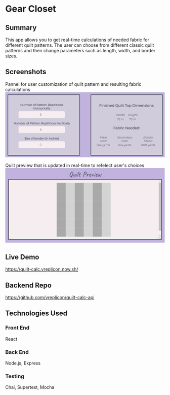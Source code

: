# Gear Closet

## Summary
This app allows you to get real-time calculations of needed fabric for different quilt patterns. The user can choose from different classic quilt patterns and then change parameters such as length, width, and border sizes.

## Screenshots

Pannel for user customization of quilt pattern and resulting fabric calculations
![Pannel for user customization of quilt pattern and resulting fabric calculations](customPannel.PNG)

Quilt preview that is updated in real-time to refelect user's choices
![Quilt preview that is updated in real-time to refelect user's choices](quiltPreview.PNG)

## Live Demo

https://quilt-calc.vreplicon.now.sh/

## Backend Repo

https://github.com/vreplicon/quilt-calc-api

## Technologies Used

### Front End

React

### Back End

Node.js, Express

### Testing

Chai, Supertest, Mocha
